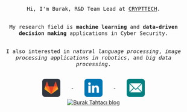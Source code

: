 <!--
**tahtaciburak/tahtaciburak** is a ✨ _special_ ✨ repository because its `README.md` (this file) appears on your GitHub profile.

Here are some ideas to get you started:

- 🔭 I’m currently working on ...
- 🌱 I’m currently learning ...
- 👯 I’m looking to collaborate on ...
- 🤔 I’m looking for help with ...
- 💬 Ask me about ...
- 📫 How to reach me: ...
- 😄 Pronouns: ...
- ⚡ Fun fact: ...
-->

<p align="center">
  <samp>
    Hi, I'm Burak, R&D Team Lead at <a href="https://crypttech.com/">CRYPTTECH</a>.
  </samp>
  <br><br>
</p>

<p align="center">
  <samp>
    My research field is <b>machine learning</b> and <b>data-driven decision making</b> applications in Cyber Security.
  </samp>
  <br><br>
</p>

<p align="center">
  <samp>
    I also interested in <i>natural language processing</i>, <i>image processing applications in robotics</i>, and <i>big data processing</i>.
  </samp>
  <br><br>
</p>

<div align="center">
    <a href="https://gitlab.com/tahtaciburak">
    <img align="middle" alt="Burak Tahtacı GitLab" width="48px" src="https://raw.githubusercontent.com/edent/SuperTinyIcons/099dc12b59179d07d534069bc8551718f786d91a/images/svg/gitlab.svg" hspace="30" />
  </a>

  <a href="https://www.linkedin.com/in/tahtaciburak/">
    <img align="middle" alt="Burak Tahtacı LinkedIn" width="48px" src="https://raw.githubusercontent.com/edent/SuperTinyIcons/099dc12b59179d07d534069bc8551718f786d91a/images/svg/linkedin.svg" hspace="30" />
  </a>

  <a href="mailto:tahtaciburak@gmail.com">
    <img align="middle" alt="Burak Tahtacı email" width="48px" src="https://raw.githubusercontent.com/edent/SuperTinyIcons/099dc12b59179d07d534069bc8551718f786d91a/images/svg/email.svg" hspace="30" />
  </a>
  <a href="https://buraktahtaci.com">
  <img align="middle" alt="Burak Tahtacı blog" width="48px" src="https://camo.githubusercontent.com/a583b5ce3b463c784cb87592b3da7b9b9d014d7a16adfff04b91cb1452ae4ca2/68747470733a2f2f6564656e742e6769746875622e696f2f537570657254696e7949636f6e732f696d616765732f7376672f6d656469756d2e737667" hspace="30" />
  </a>

</div>
